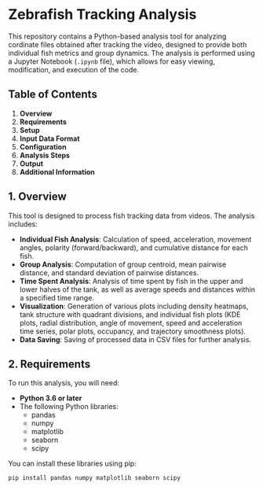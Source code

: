 # Zebrafish Tracking Analysis

This repository contains a Python-based analysis tool for analyzing cordinate files obtained after tracking the video, designed to provide both individual fish metrics and group dynamics. The analysis is performed using a Jupyter Notebook (`.ipynb` file), which allows for easy viewing, modification, and execution of the code.

## Table of Contents

1.  **Overview**
2.  **Requirements**
3.  **Setup**
4.  **Input Data Format**
5.  **Configuration**
6.  **Analysis Steps**
7.  **Output**
8. **Additional Information**

## 1. Overview

This tool is designed to process fish tracking data from videos. The analysis includes:

*   **Individual Fish Analysis**: Calculation of speed, acceleration, movement angles, polarity (forward/backward), and cumulative distance for each fish.
*   **Group Analysis**: Computation of group centroid, mean pairwise distance, and standard deviation of pairwise distances.
*   **Time Spent Analysis**:  Analysis of time spent by fish in the upper and lower halves of the tank, as well as average speeds and distances within a specified time range.
*   **Visualization**: Generation of various plots including density heatmaps, tank structure with quadrant divisions, and individual fish plots (KDE plots, radial distribution, angle of movement, speed and acceleration time series, polar plots, occupancy, and trajectory smoothness plots).
*  **Data Saving**: Saving of processed data in CSV files for further analysis.

## 2. Requirements

To run this analysis, you will need:

*   **Python 3.6 or later**
*   The following Python libraries:
    *   pandas
    *   numpy
    *   matplotlib
    *   seaborn
    *   scipy

You can install these libraries using pip:

```bash
pip install pandas numpy matplotlib seaborn scipy
